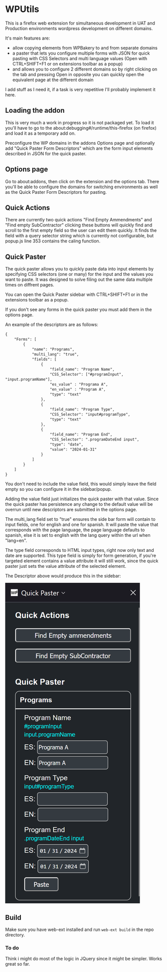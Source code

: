 # WPUtils
This is a firefox web extension for simultaneous development in UAT and Production environments wordpress development on different domains. 

It's main features are:
* allow copying elements from WPBakery to and from separate domains
* a paster that lets you configure multiple forms with JSON for quick pasting with CSS Selectors and multi language values (Open with CTRL+SHIFT+F1 or on extensions toolbar as a popup)
* and allows you to configure 2 different domains so by right clicking on the tab and pressing Open in opposite you can quickly open the equivalent page at the different domain

I add stuff as I need it, if a task is very repetitive I'll probably implement it here.

## Loading the addon
This is very much a work in progress so it is not packaged yet. To load it you'll have to go to the about:debugging#/runtime/this-firefox (on firefox) and load it as a temporary add on.

Preconfigure the WP domains in the addons Options page and optionally add "Quick Paster Form Descriptors" which are the form input elements described in JSON for the quick paster.

## Options page

Go to about:addons, then click on the extension and the options tab. There you'll be able to configure the domains for switching environments as well as the Quick Paster Form Descriptors for pasting.

## Quick Actions

There are currently two quick actions "Find Empty Ammendments" and "Find empty SubContractor" clicking these buttons will quickly find and scroll to the first empty field so the user can edit them quickly. It finds the field with a query selector string which is currently not configurable, but popup.js line 353 contains the caling function.

## Quick Paster

The quick paster allows you to quickly paste data into input elements by specifying CSS selectors (one or many) for the input and the values you want to paste. It was designed to solve filing out the same data multiple times on diffrent pages. 

You can open the Quick Paster sidebar with CTRL+SHIFT+F1 or in the extensions toolbar as a popup.

If you don't see any forms in the quick paster you must add them in the options page.

An example of the descriptors are as follows:
```
{
	"Forms": [
	    {
	        "name": "Programs",
	        "multi_lang": "true",
	        "fields": [
	            {
	                "field_name": "Program Name",
	                "CSS_Selector": ["#programInput", "input.programName"],
	                "es_value" : "Programa A",
	                "en_value" : "Program A",
	                "type": "text"
	            },
	            {
	                "field_name": "Program Type",
	                "CSS_Selector": "input#programType",
	                "type": "text"
	            },
	            {
	                "field_name": "Program End",
	                "CSS_Selector": ".programDateEnd input",
	                "type": "date",
	                "value": "2024-01-31"
	            }
	        ]
	    }
	]
}
```

You don't need to include the value field, this would simply leave the field empty so you can configure it in the sidebar/popup.

Adding the value field just initializes the quick paster with that value. Since the quick paster has persistence any change to the default value will be overrun until new descriptors are submitted in the options page.

The multi_lang field set to "true" ensures the side bar form will contain to input fields, one for english and one for spanish. It will paste the value that corresponds with the page language, the page language defaults to spanish, else it is set to english with the lang query within the url when "lang=en".

The type field corresponds to HTML input types, right now only text and date are supported. This type field is simply for form generation, if you're targeted element contains a value attribute it will still work, since the quick paster just sets the value attribute of the selected element.

The Descriptor above would produce this in the sidebar:

![Quick Paster Example](./quickpasterexample.png "Quick Paster Example")

## Build

Make sure you have web-ext installed and run ``` web-ext build ``` in the repo directory.

### To do

Think i might do most of the logic in JQuery since it might be simpler. Works great so far. 